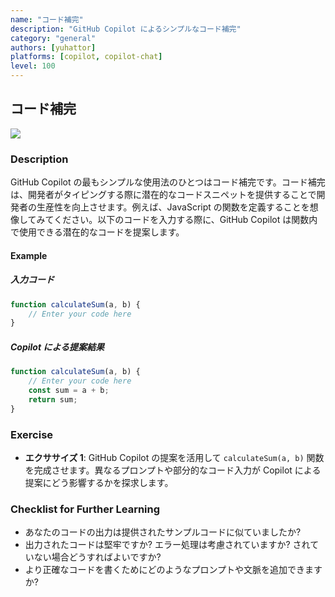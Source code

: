 ```yaml
---
name: "コード補完"
description: "GitHub Copilot によるシンプルなコード補完"
category: "general"
authors: [yuhattor] 
platforms: [copilot, copilot-chat]
level: 100
---
```


## コード補完

<img src="https://img.shields.io/badge/Lv3-Mature_Best_Practice-brightgreen">

### Description

GitHub Copilot の最もシンプルな使用法のひとつはコード補完です。コード補完は、開発者がタイピングする際に潜在的なコードスニペットを提供することで開発者の生産性を向上させます。例えば、JavaScript の関数を定義することを想像してみてください。以下のコードを入力する際に、GitHub Copilot は関数内で使用できる潜在的なコードを提案します。

#### Example

##### 入力コード

```javascript
function calculateSum(a, b) {
    // Enter your code here
}
```

##### Copilot による提案結果

```javascript
function calculateSum(a, b) {
    // Enter your code here
    const sum = a + b;
    return sum;
}
```

### Exercise

- **エクササイズ 1**: GitHub Copilot の提案を活用して `calculateSum(a, b)` 関数を完成させます。異なるプロンプトや部分的なコード入力が Copilot による提案にどう影響するかを探求します。

### Checklist for Further Learning

- あなたのコードの出力は提供されたサンプルコードに似ていましたか?
- 出力されたコードは堅牢ですか? エラー処理は考慮されていますか? されていない場合どうすればよいですか?
- より正確なコードを書くためにどのようなプロンプトや文脈を追加できますか?

